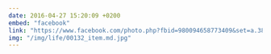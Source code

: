 ```yaml
---
date: 2016-04-27 15:20:09 +0200
embed: "facebook"
link: "https://www.facebook.com/photo.php?fbid=980094658773409&set=a.381751091941105.1073741825.100003186531392&type=3"
img: "/img/life/00132_item.md.jpg"
---
```

